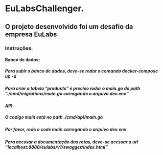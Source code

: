 # EuLabsChallenger.
## O projeto desenvolvido foi um desafio da empresa EuLabs
### Instruções.

#### Banco de dados:
##### Para subir o banco de dados, deve-se rodar o comando docker-compose up -d
##### Para criar a tabela “products” é preciso rodar o main.go do path ”./cmd/migrations/main.go carregando o arquivo dev.env”

#### API:
##### O codigo main está no path ./cmd/api/main.go
##### Por favor, rode o code main carregando o arquivo dev.env
##### Para acessar a documentação das rotas, deve-se acessar a url “localhost:8888/eulabs/v1/swagger/index.html”